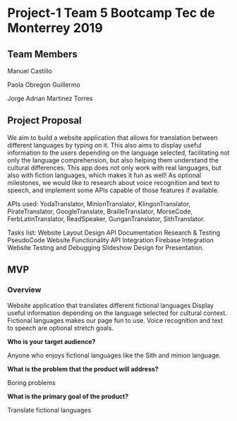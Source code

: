 # Project-1 Team 5  Bootcamp Tec de Monterrey 2019

## Team Members
Manuel Castillo

Paola Obregon Guillermo

Jorge Adrian Martinez Torres


## Project Proposal

We aim to build a website application that allows for translation between different languages by typing on it. This also aims to display useful information to the users depending on the language selected, facilitating not only the language comprehension, but also helping them understand the cultural differences. This app does not only work with real languages, but also with fiction languages, which makes it fun as well! As optional milestones, we would like to research about voice recognition and text to speech, and implement some APIs capable of those features if available.

APIs used: 
YodaTranslator, MinionTranslator, KlingonTranslator, PirateTranslator, GoogleTranslate, BrailleTranslator, MorseCode, FerbLatinTranslator, ReadSpeaker, GunganTranslator, SithTranslator.

Tasks  list:
Website Layout Design
API Documentation Research & Testing
PseudoCode Website Functionality
API Integration
Firebase Integration
Website Testing and Debugging
Slideshow Design for Presentation.


## MVP

### Overview
Website application that translates different fictional languages 
Display useful information depending on the language selected for cultural context. 
Fictional languages makes our page fun to use.
Voice recognition and text to speech are optional stretch goals.


**Who is your target audience?**

Anyone who  enjoys fictional languages like the Sith and  minion language.


**What is the problem that the product will address?**

Boring problems

**What is the primary goal of the product?**

Translate fictional languages
